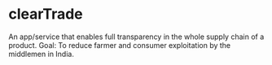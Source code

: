 # clearTrade
An app/service that enables full transparency in the whole supply chain of a product.  Goal: To reduce farmer and consumer exploitation by the middlemen in India.
